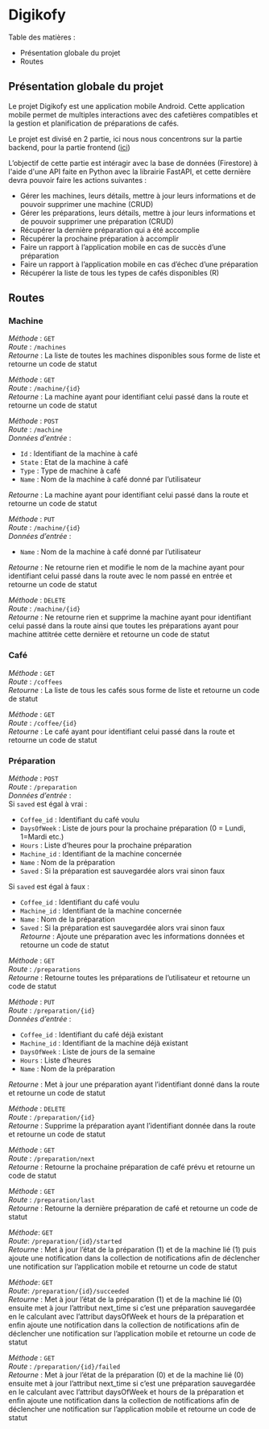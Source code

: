 # Digikofy

Table des matières :

- Présentation globale du projet
- Routes


## Présentation globale du projet

Le projet Digikofy est une application mobile Android. Cette application mobile permet de multiples interactions avec des cafetières compatibles et la gestion et planification de préparations de cafés. 

Le projet est divisé en 2 partie, ici nous nous concentrons sur la partie backend, pour la partie frontend (<a href="https://github.com/MaximeDubost/Digikofy">ici</a>) 

L’objectif de cette partie est intéragir avec la base de données (Firestore) à l'aide d'une API faite en Python avec la librairie FastAPI, et cette dernière devra pouvoir faire les actions suivantes :

- Gérer les machines, leurs détails, mettre à jour leurs informations et de pouvoir supprimer une 
machine (CRUD)
- Gérer les préparations, leurs détails, mettre à jour leurs informations et de pouvoir supprimer 
une préparation (CRUD)
- Récupérer la dernière préparation qui a été accomplie
- Récupérer la prochaine préparation à accomplir
- Faire un rapport à l’application mobile en cas de succès d’une préparation
- Faire un rapport à l’application mobile en cas d’échec d’une préparation
- Récupérer la liste de tous les types de cafés disponibles (R)

## Routes 
### Machine

*Méthode* : `GET`<br/>
*Route* : `/machines`<br/>
*Retourne* : La liste de toutes les machines disponibles sous forme de liste et retourne un code de statut<br/>

*Méthode* : `GET`<br/>
*Route* : `/machine/{id}`<br/>
*Retourne* : La machine ayant pour identifiant celui passé dans la route et retourne un code de statut<br/>

*Méthode* : `POST`<br/>
*Route* : `/machine`<br/>
*Données d’entrée* :
  - `Id` : Identifiant de la machine à café
  - `State` : Etat de la machine à café
  - `Type` : Type de machine à café
  - `Name` : Nom de la machine à café donné par l’utilisateur
  
*Retourne* : La machine ayant pour identifiant celui passé dans la route et retourne un code de statut

*Méthode* : `PUT`<br/>
*Route* : `/machine/{id}`<br/>
*Données d’entrée* :
  - `Name` : Nom de la machine à café donné par l’utilisateur<br/>

*Retourne* : Ne retourne rien et modifie le nom de la machine ayant pour identifiant celui passé dans la 
route avec le nom passé en entrée et retourne un code de statut

*Méthode* : `DELETE`<br/>
*Route* : `/machine/{id}`<br/>
*Retourne* : Ne retourne rien et supprime la machine ayant pour identifiant celui passé dans la route
ainsi que toutes les préparations ayant pour machine attitrée cette dernière et retourne un code de 
statut

### Café

*Méthode* : `GET`<br/>
*Route* : `/coffees`<br/>
*Retourne* : La liste de tous les cafés sous forme de liste et retourne un code de statut

*Méthode* : `GET`<br/>
*Route* : `/coffee/{id}`<br/>
*Retourne* : Le café ayant pour identifiant celui passé dans la route et retourne un code de statut

### Préparation

*Méthode* : `POST`<br/>
*Route* : `/preparation`<br/>
*Données d’entrée* :<br/>
Si `saved` est égal à vrai :<br/>
  - `Coffee_id` : Identifiant du café voulu
  - `DaysOfWeek` : Liste de jours pour la prochaine préparation (0 = Lundi, 1=Mardi etc.)
  - `Hours` : Liste d’heures pour la prochaine préparation
  - `Machine_id` : Identifiant de la machine concernée
  - `Name` : Nom de la préparation
  - `Saved` : Si la préparation est sauvegardée alors vrai sinon faux<br/>
  
Si `saved` est égal à faux :<br/>
  - `Coffee_id` : Identifiant du café voulu
  - `Machine_id` : Identifiant de la machine concernée
  - `Name` : Nom de la préparation
  - `Saved` : Si la préparation est sauvegardée alors vrai sinon faux<br/>
*Retourne* : Ajoute une préparation avec les informations données et retourne un code de statut

*Méthode* : `GET`<br/>
*Route* : `/preparations`<br/>
*Retourne* : Retourne toutes les préparations de l’utilisateur et retourne un code de statut

*Méthode* : `PUT`<br/>
*Route* : `/preparation/{id}`<br/>
*Données d’entrée* :
  - `Coffee_id` : Identifiant du café déjà existant
  - `Machine_id` : Identifiant de la machine déjà existant
  - `DaysOfWeek` : Liste de jours de la semaine
  - `Hours` : Liste d’heures
  - `Name` : Nom de la préparation<br/>
  
*Retourne* : Met à jour une préparation ayant l’identifiant donné dans la route et retourne un code de 
statut

*Méthode* : `DELETE`<br/>
*Route* : `/preparation/{id}`<br/>
*Retourne* : Supprime la préparation ayant l’identifiant donnée dans la route et retourne un code de 
statut

*Méthode* : `GET`<br/>
*Route* : `/preparation/next`<br/>
*Retourne* : Retourne la prochaine préparation de café prévu et retourne un code de statut

*Méthode* : `GET`<br/>
*Route* : `/preparation/last`<br/>
*Retourne* : Retourne la dernière préparation de café et retourne un code de statut

*Méthode*: `GET`<br/>
*Route*: `/preparation/{id}/started`<br/>
*Retourne* : Met à jour l’état de la préparation (1) et de la machine lié (1) puis ajoute une notification 
dans la collection de notifications afin de déclencher une notification sur l’application mobile et 
retourne un code de statut

*Méthode*: `GET`<br/>
*Route*: `/preparation/{id}/succeeded`<br/>
*Retourne* : Met à jour l’état de la préparation (1) et de la machine lié (0) ensuite met à jour l’attribut 
next_time si c’est une préparation sauvegardée en le calculant avec l’attribut daysOfWeek et hours de 
la préparation et enfin ajoute une notification dans la collection de notifications afin de déclencher 
une notification sur l’application mobile et retourne un code de statut

*Méthode* : `GET`<br/>
*Route* : `/preparation/{id}/failed`<br/>
*Retourne* : Met à jour l’état de la préparation (0) et de la machine lié (0) ensuite met à jour l’attribut 
next_time si c’est une préparation sauvegardée en le calculant avec l’attribut daysOfWeek et hours de 
la préparation et enfin ajoute une notification dans la collection de notifications afin de déclencher 
une notification sur l’application mobile et retourne un code de statut

